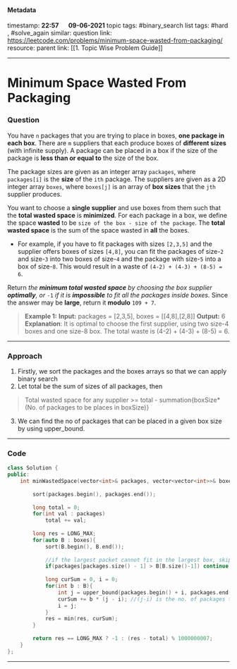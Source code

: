 #### Metadata

timestamp: **22:57**  &emsp;  **09-06-2021**
topic tags: #binary_search 
list tags: #hard , #solve_again 
similar:
question link: https://leetcode.com/problems/minimum-space-wasted-from-packaging/
resource:
parent link: [[1. Topic Wise Problem Guide]]

---

# Minimum Space Wasted From Packaging

### Question

You have `n` packages that you are trying to place in boxes, **one package in each box**. There are `m` suppliers that each produce boxes of **different sizes** (with infinite supply). A package can be placed in a box if the size of the package is **less than or equal to** the size of the box.

The package sizes are given as an integer array `packages`, where `packages[i]` is the **size** of the `ith` package. The suppliers are given as a 2D integer array `boxes`, where `boxes[j]` is an array of **box sizes** that the `jth` supplier produces.

You want to choose a **single supplier** and use boxes from them such that the **total wasted space** is **minimized**. For each package in a box, we define the space **wasted** to be `size of the box - size of the package`. The **total wasted space** is the sum of the space wasted in **all** the boxes.

-   For example, if you have to fit packages with sizes `[2,3,5]` and the supplier offers boxes of sizes `[4,8]`, you can fit the packages of size-`2` and size-`3` into two boxes of size-`4` and the package with size-`5` into a box of size-`8`. This would result in a waste of `(4-2) + (4-3) + (8-5) = 6`.

Return _the **minimum total wasted space** by choosing the box supplier **optimally**, or_ `-1` _if it is **impossible** to fit all the packages inside boxes._ Since the answer may be **large**, return it **modulo** `109 + 7`.

>**Example 1:**
**Input:** packages = \[2,3,5\], boxes = \[\[4,8\],\[2,8\]\]
**Output:** 6
**Explanation**: It is optimal to choose the first supplier, using two size-4 boxes and one size-8 box.
The total waste is (4-2) + (4-3) + (8-5) = 6.

---


### Approach

1. Firstly, we sort the packages and the boxes arrays so that we can apply binary search
2. Let total be the sum of sizes of all packages, then 
>Total wasted space for any supplier 
	>= total - summation{boxSize*(No. of packages to be places in boxSize)}

3. We can find the no of packages that can be placed in a given box size by using upper_bound.
---


### Code

``` cpp
class Solution {
public:
    int minWastedSpace(vector<int>& packages, vector<vector<int>>& boxes) {
        
        sort(packages.begin(), packages.end());
        
        long total = 0;
        for(int val : packages)
            total += val;
        
        long res = LONG_MAX;
        for(auto B : boxes){
            sort(B.begin(), B.end());
            
            //if the largest packet cannot fit in the largest box, skip the supplier
            if(packages[packages.size() - 1] > B[B.size()-1]) continue;
            
            long curSum = 0, i = 0;
            for(int b : B){
                int j = upper_bound(packages.begin() + i, packages.end(), b) - packages.begin();
                curSum += b * (j - i); //(j-i) is the no. of packages that can fit in a box size of b
                i = j;
            }
            res = min(res, curSum);
        }
        
        return res == LONG_MAX ? -1 : (res - total) % 1000000007;
    }
};

```

---


